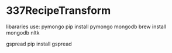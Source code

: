 337RecipeTransform
==================

libararies use:
pymongo
	pip install pymongo
mongodb
	brew install mongodb
nltk

gspread
	pip install gspread